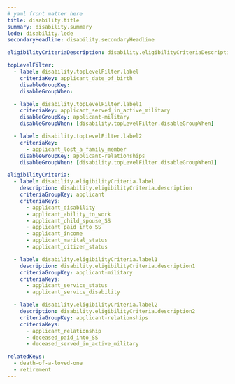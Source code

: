 ```yaml
---
# yaml front matter here
title: disability.title
summary: disability.summary
lede: disability.lede
secondaryHeadline: disability.secondaryHeadline

eligibilityCriteriaDescription: disability.eligibilityCriteriaDescription

topLevelFilter:
  - label: disability.topLevelFilter.label
    criteriaKey: applicant_date_of_birth
    disableGroupKey:
    disableGroupWhen:

  - label: disability.topLevelFilter.label1
    criteriaKey: applicant_served_in_active_military
    disableGroupKey: applicant-military
    disableGroupWhen: [disability.topLevelFilter.disableGroupWhen]

  - label: disability.topLevelFilter.label2
    criteriaKey:
      - applicant_lost_a_family_member
    disableGroupKey: applicant-relationships
    disableGroupWhen: [disability.topLevelFilter.disableGroupWhen1]

eligibilityCriteria:
  - label: disability.eligibilityCriteria.label
    description: disability.eligibilityCriteria.description
    criteriaGroupKey: applicant
    criteriaKeys:
      - applicant_disability
      - applicant_ability_to_work
      - applicant_child_spouse_SS
      - applicant_paid_into_SS
      - applicant_income
      - applicant_marital_status
      - applicant_citizen_status

  - label: disability.eligibilityCriteria.label1
    description: disability.eligibilityCriteria.description1
    criteriaGroupKey: applicant-military
    criteriaKeys:
      - applicant_service_status
      - applicant_service_disability

  - label: disability.eligibilityCriteria.label2
    description: disability.eligibilityCriteria.description2
    criteriaGroupKey: applicant-relationships
    criteriaKeys:
      - applicant_relationship
      - deceased_paid_into_SS
      - deceased_served_in_active_military

relatedKeys:
  - death-of-a-loved-one
  - retirement
---
```

